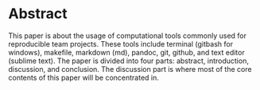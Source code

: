 
<h1>Abstract</h1>

<p>This paper is about the usage of computational tools commonly used for reproducible team projects.
These tools include terminal (gitbash for windows), makefile, markdown (md), pandoc, git,
github, and text editor (sublime text).  The paper is divided into four parts:
abstract, introduction, discussion, and conclusion.  The discussion part is where most of
the core contents of this paper will be concentrated in. </p> 



